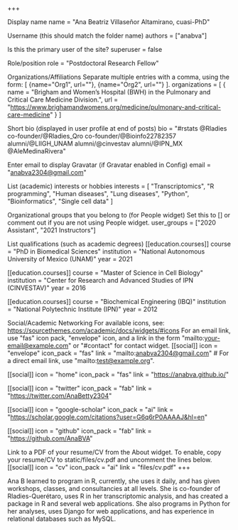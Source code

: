+++

Display name
name = "Ana Beatriz Villaseñor Altamirano, cuasi-PhD"

Username (this should match the folder name)
authors = ["anabva"]

Is this the primary user of the site?
superuser = false

Role/position
role = "Postdoctoral Research Fellow"

Organizations/Affiliations
Separate multiple entries with a comma, using the form: [ {name="Org1", url=""}, {name="Org2", url=""} ].
organizations = [ { name = "Brigham and Women’s Hospital (BWH) in the Pulmonary and Critical Care Medicine Division.", url = "https://www.brighamandwomens.org/medicine/pulmonary-and-critical-care-medicine" } ]

Short bio (displayed in user profile at end of posts)
bio = "#rstats @Rladies co-founder/@Rladies_Qro co-founder/@Bioinfo22782357 alumni/@LIIGH_UNAM alumni/@cinvestav alumni/@IPN_MX @AleMedinaRivera"

Enter email to display Gravatar (if Gravatar enabled in Config)
email = "anabva2304@gmail.com"

List (academic) interests or hobbies
interests = [ "Transcriptomics", "R programming", "Human diseases", "Lung diseases", "Python", "Bioinformatics", "Single cell data" ]

Organizational groups that you belong to (for People widget)
Set this to [] or comment out if you are not using People widget.
user_groups = ["2020 Assistant", "2021 Instructors"]

List qualifications (such as academic degrees)
[[education.courses]] course = "PhD in Biomedical Sciences" institution = "National Autonomous University of Mexico (UNAM)" year = 2021

[[education.courses]] course = "Master of Science in Cell Biology" institution = "Center for Research and Advanced Studies of IPN (CINVESTAV)" year = 2016

[[education.courses]] course = "Biochemical Engineering (IBQ)" institution = "National Polytechnic Institute (IPN)" year = 2012

Social/Academic Networking
For available icons, see: https://sourcethemes.com/academic/docs/widgets/#icons
For an email link, use "fas" icon pack, "envelope" icon, and a link in the
form "mailto:your-email@example.com" or "#contact" for contact widget.
[[social]] icon = "envelope" icon_pack = "fas" link = "mailto:anabva2304@gmail.com" # For a direct email link, use "mailto:test@example.org".

[[social]] icon = "home" icon_pack = "fas" link = "https://anabva.github.io/"

[[social]] icon = "twitter" icon_pack = "fab" link = "https://twitter.com/AnaBetty2304"

[[social]] icon = "google-scholar" icon_pack = "ai" link = "https://scholar.google.com/citations?user=G6q6rP0AAAAJ&hl=en"

[[social]] icon = "github" icon_pack = "fab" link = "https://github.com/AnaBVA"

Link to a PDF of your resume/CV from the About widget.
To enable, copy your resume/CV to static/files/cv.pdf and uncomment the lines below.
[[social]]
icon = "cv"
icon_pack = "ai"
link = "files/cv.pdf"
+++

Ana B learned to program in R, currently, she uses it daily, and has given workshops, classes, and consultancies at all levels. She is co-founder of Rladies-Querétaro, uses R in her transcriptomic analysis, and has created a package in R and several web applications. She also programs in Python for her analyses, uses Django for web applications, and has experience in relational databases such as MySQL.
